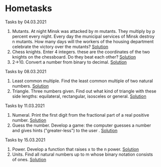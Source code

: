 # Hometasks

Tasks by 04.03.2021
  1. Mutants. At night Minsk was attacked by m mutants. They multiply by p percent every night. Every day the municipal services of Minsk destroy n mutants. How many days will the workers of the housing department celebrate the victory over the mutants? [Solution](https://github.com/Alextwit/dev_incubator/blob/main/mutants.cpp)
  2. Chess knights. Enter 4 integers. these are the coordinates of the two knights on the chessboard. Do they beat each other? [Solution](https://github.com/Alextwit/dev_incubator/blob/main/chess%20knight.cpp)
  3. 2->10. Convert a number from binary to decimal. [Solution](https://github.com/Alextwit/dev_incubator/blob/main/fromBinToDec.cpp)

Tasks by 08.03.2021
  1. Least common multiple. Find the least common multiple of two natural numbers. [Solution](https://github.com/Alextwit/dev_incubator/blob/main/NOK.cpp)
  2. Triangle. Three numbers given. Find out what kind of triangle with these side lengths: equilateral, rectangular, isosceles or general. [Solution](https://github.com/Alextwit/dev_incubator/blob/main/Triangle.cpp)

Tasks by 11.03.2021
  1. Numeral. Print the first digit from the fractional part of a real positive number. [Solution](https://github.com/Alextwit/dev_incubator/blob/main/numeral.cpp)
  2. Guess the number. Develop a game: the computer guesses a number and gives hints ("greater-less") to the user
. [Solution](https://github.com/Alextwit/dev_incubator/blob/main/GuessTheNumber.cpp)

Tasks by 15.03.2021
  1. Power. Develop a function that raises x to the n power. [Solution](https://github.com/Alextwit/dev_incubator/blob/main/NumPowerFunction.cpp)
  2. Units. Find all natural numbers up to m whose binary notation consists of ones. [Solution](https://github.com/Alextwit/dev_incubator/edit/main/unitothersolution.cpp)

